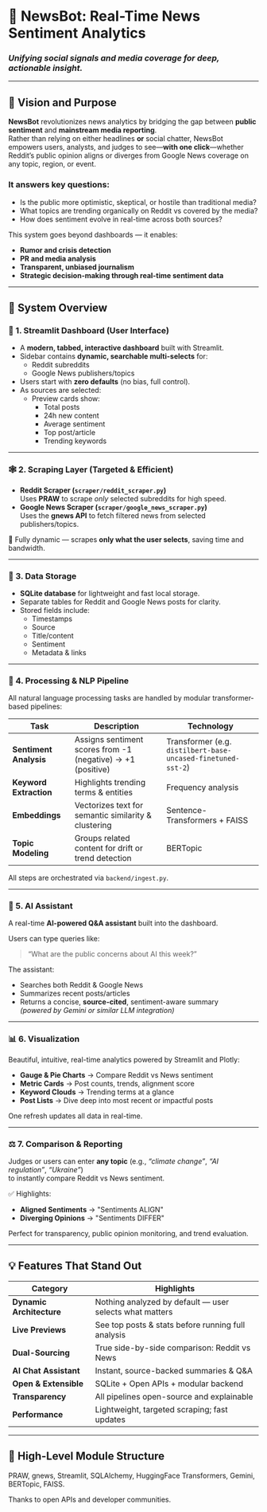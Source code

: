 # 📰 NewsBot: Real-Time News Sentiment Analytics  
### _Unifying social signals and media coverage for deep, actionable insight._

---

## 🚀 Vision and Purpose

**NewsBot** revolutionizes news analytics by bridging the gap between **public sentiment** and **mainstream media reporting**.  
Rather than relying on either headlines **or** social chatter, NewsBot empowers users, analysts, and judges to see—**with one click**—whether Reddit’s public opinion aligns or diverges from Google News coverage on any topic, region, or event.

### It answers key questions:
- Is the public more optimistic, skeptical, or hostile than traditional media?
- What topics are trending organically on Reddit vs covered by the media?
- How does sentiment evolve in real-time across both sources?

This system goes beyond dashboards — it enables:
- **Rumor and crisis detection**
- **PR and media analysis**
- **Transparent, unbiased journalism**
- **Strategic decision-making through real-time sentiment data**

---

## 🧠 System Overview

### 🧩 1. Streamlit Dashboard (User Interface)
- A **modern, tabbed, interactive dashboard** built with Streamlit.  
- Sidebar contains **dynamic, searchable multi-selects** for:
  - Reddit subreddits  
  - Google News publishers/topics  
- Users start with **zero defaults** (no bias, full control).
- As sources are selected:
  - Preview cards show:
    - Total posts
    - 24h new content
    - Average sentiment
    - Top post/article
    - Trending keywords

---

### 🕸️ 2. Scraping Layer (Targeted & Efficient)
- **Reddit Scraper (`scraper/reddit_scraper.py`)**  
  Uses **PRAW** to scrape *only* selected subreddits for high speed.
- **Google News Scraper (`scraper/google_news_scraper.py`)**  
  Uses the **gnews API** to fetch filtered news from selected publishers/topics.

🧩 Fully dynamic — scrapes **only what the user selects**, saving time and bandwidth.

---

### 💾 3. Data Storage
- **SQLite database** for lightweight and fast local storage.
- Separate tables for Reddit and Google News posts for clarity.
- Stored fields include:
  - Timestamps
  - Source
  - Title/content
  - Sentiment
  - Metadata & links

---

### 🤖 4. Processing & NLP Pipeline
All natural language processing tasks are handled by modular transformer-based pipelines:

| Task | Description | Technology |
|------|--------------|-------------|
| **Sentiment Analysis** | Assigns sentiment scores from -1 (negative) → +1 (positive) | Transformer (e.g. `distilbert-base-uncased-finetuned-sst-2`) |
| **Keyword Extraction** | Highlights trending terms & entities | Frequency analysis |
| **Embeddings** | Vectorizes text for semantic similarity & clustering | Sentence-Transformers + FAISS |
| **Topic Modeling** | Groups related content for drift or trend detection | BERTopic |

All steps are orchestrated via `backend/ingest.py`.

---

### 🧭 5. AI Assistant
A real-time **AI-powered Q&A assistant** built into the dashboard.

Users can type queries like:  
> “What are the public concerns about AI this week?”

The assistant:
- Searches both Reddit & Google News
- Summarizes recent posts/articles
- Returns a concise, **source-cited**, sentiment-aware summary  
*(powered by Gemini or similar LLM integration)*

---

### 📊 6. Visualization
Beautiful, intuitive, real-time analytics powered by Streamlit and Plotly:

- **Gauge & Pie Charts** → Compare Reddit vs News sentiment
- **Metric Cards** → Post counts, trends, alignment score
- **Keyword Clouds** → Trending terms at a glance
- **Post Lists** → Dive deep into most recent or impactful posts

One refresh updates all data in real-time.

---

### ⚖️ 7. Comparison & Reporting
Judges or users can enter **any topic** (e.g., *“climate change”*, *“AI regulation”*, *“Ukraine”*)  
to instantly compare Reddit vs News sentiment.

✅ Highlights:
- **Aligned Sentiments** → "Sentiments ALIGN"  
- **Diverging Opinions** → "Sentiments DIFFER"

Perfect for transparency, public opinion monitoring, and trend evaluation.

---

## 💡 Features That Stand Out

| Category | Highlights |
|-----------|-------------|
| **Dynamic Architecture** | Nothing analyzed by default — user selects what matters |
| **Live Previews** | See top posts & stats before running full analysis |
| **Dual-Sourcing** | True side-by-side comparison: Reddit vs News |
| **AI Chat Assistant** | Instant, source-backed summaries & Q&A |
| **Open & Extensible** | SQLite + Open APIs + modular backend |
| **Transparency** | All pipelines open-source and explainable |
| **Performance** | Lightweight, targeted scraping; fast updates |

---

## 🧱 High-Level Module Structure


PRAW, gnews, Streamlit, SQLAlchemy, HuggingFace Transformers, Gemini, BERTopic, FAISS.

Thanks to open APIs and developer communities.


